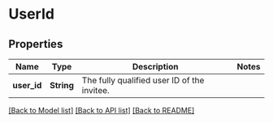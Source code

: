 # UserId

## Properties

Name | Type | Description | Notes
------------ | ------------- | ------------- | -------------
**user_id** | **String** | The fully qualified user ID of the invitee. | 

[[Back to Model list]](../README.md#documentation-for-models) [[Back to API list]](../README.md#documentation-for-api-endpoints) [[Back to README]](../README.md)


